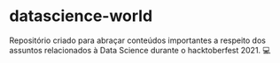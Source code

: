 # datascience-world
Repositório criado para abraçar conteúdos importantes a respeito dos assuntos relacionados à Data Science durante o hacktoberfest 2021. :computer:

